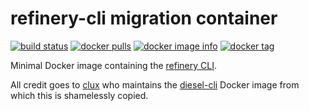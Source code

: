 refinery-cli migration container
================================

[![build status](https://secure.travis-ci.org/sd2k/refinery-cli.svg)](http://travis-ci.org/sd2k/refinery-cli)
[![docker pulls](https://img.shields.io/docker/pulls/sd2k/refinery-cli.svg)](
https://hub.docker.com/r/sd2k/refinery-cli/)
[![docker image info](https://images.microbadger.com/badges/image/sd2k/refinery-cli.svg)](http://microbadger.com/images/sd2k/refinery-cli)
[![docker tag](https://images.microbadger.com/badges/version/sd2k/refinery-cli.svg)](https://hub.docker.com/r/sd2k/refinery-cli/tags/)

Minimal Docker image containing the [refinery CLI](https://github.com/rust-db/refinery/tree/master/refinery_cli).

All credit goes to [clux](https://github.com/clux) who maintains the [diesel-cli](https://github.com/clux/diesel-cli) Docker image from which this is shamelessly copied.
